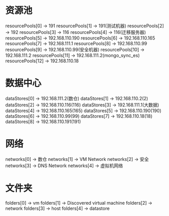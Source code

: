 # 资源池
resourcePools[0] -> 191
resourcePools[1] -> 191(测试机器)
resourcePools[2] -> 192
resourcePools[3] -> 116 
resourcePools[4] -> 116(迁移服务器) 
resourcePools[5] -> 192.168.110.190
resourcePools[6] -> 192.168.110.165
resourcePools[7] -> 192.168.111.1
resourcePools[8] -> 192.168.110.99
resourcePools[9] -> 192.168.110.99(安全机器)
resourcePools[10] -> 192.168.111.2
resourcePools[11] -> 192.168.111.2(mongo_sync_es)
resourcePools[12] -> 192.168.110.18

# 数据中心
dataStores[0] -> 192.168.111.2(数仓)
dataStores[1] -> 192.168.110.2(2)
dataStores[2] -> 192.168.110.116(116)
dataStores[3] -> 192.168.111.1(大数据)
dataStores[4] -> 192.168.110.165(165)
dataStores[5] -> 192.168.110.190(190)
dataStores[6] -> 192.168.110.99(99)
dataStores[7] -> 192.168.110.18(18)
dataStores[8] -> 192.168.110.191(191)

# 网络
networks[0] -> 数仓
networks[1] -> VM Network
networks[2] -> 安全
networks[3] -> DNS Network
networks[4] -> 虚拟机网络

# 文件夹
folders[0] -> vm
folders[1] -> Discovered virtual machine
folders[2] -> network
folders[3] -> host
folders[4] -> datastore
